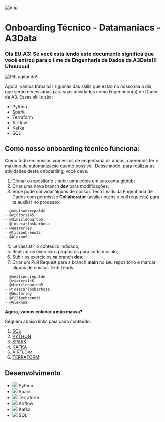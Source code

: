 ![img](https://media-exp1.licdn.com/dms/image/C4D1BAQHBVKgmW9thLg/company-background_10000/0/1637958085777?e=2159024400&v=beta&t=ZtcP-m1jeGmdCGtDdcLaGneCfR0t1LQxXIvwBAGhh4I)
<h1> 
    Onboarding Técnico - Datamaniacs - A3Data 
</h1>
<h3>
    Olá EU.A3! Se você está lendo este documento significa que você entrou para o time de Engenharia de Dados da A3Data!!! Uhuuuuul
</h3>

![Pitt agitando!](https://media.giphy.com/media/VGJPsBvlsHDyw/giphy.gif)

Agora, vamos trabalhar algumas das skills que estão no nosso dia a dia, que serão necessárias para suas atividades como Engenheiro(a) de Dados da A3. Essas skills são:

- Python
- Spark
- Terraform
- Airflow
- Kafka
- SQL

## Como nosso onboarding técnico funciona:

Como tudo em nossos processos de engenharia de dados, queremos ter o máximo de automatização quanto possível. Desse modo, para realizar as atividades deste onboarding, você deve:

1) Clonar o repositório e subir uma cópia em sua conta github;
2) Criar uma nova branch **dev** para modificações;
3) Você pode convidar alguns de nossos Tech Leads da Engenharia de Dados com permissão **Collaborator** (avaliar pushs e pull requests) para te auxiliar no processo.
```
- @neylsoncrepalde
- @victors145
- @dinizleonardo5
- @josecarlosbarbosa
- @Westerley
- @filipebrenoti
- @Alexno9
``` 
4) Ler/assistir o conteúdo indicado;
5) Realizar os exercícios propostos para cada módulo;
6) Subir os exercícios na branch **dev**;
7) Criar um Pull Request para a branch **main** no seu repositório e marcar alguns de nossos Tech Leads.
```
- @neylsoncrepalde
- @victors145
- @dinizleonardo5
- @josecarlosbarbosa
- @Westerley
- @filipebrenoti
- @Alexno9
``` 

**Agora, vamos colocar a mão massa?**

Seguem abaixo links para cada conteúdo:

1) [SQL](1-sql/onboarding-sql.ipynb)
2) [PYTHON](1-python/1-2-python-exercicios.md)
3) [SPARK](2-spark/2-2-spark-exercicios.md)
4) [KAFKA](4-kafka/5-2-kafka-exercicios.md)
5) [AIRFLOW](5-airflow/4-2-airflow-exercicios.md)
6) [TERRAFORM](6-terraform/3-2-terraform-exercicios.md)

## Desenvolvimento
- ![](https://geps.dev/progress/0) Python
- ![](https://geps.dev/progress/0) Spark
- ![](https://geps.dev/progress/0) Terraform
- ![](https://geps.dev/progress/0) Airflow
- ![](https://geps.dev/progress/0) Kafka
- ![](https://geps.dev/progress/0) SQL